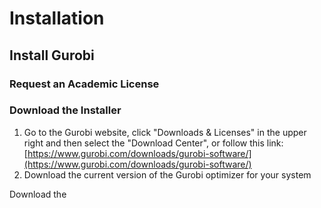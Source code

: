# Installation

## Install Gurobi

### Request an Academic License



### Download the Installer

1. Go to the Gurobi website, click "Downloads & Licenses" in the upper right and then select the "Download Center", or follow this link: [https://www.gurobi.com/downloads/gurobi-software/](https://www.gurobi.com/downloads/gurobi-software/)
2. Download the current version of the Gurobi optimizer for your system

Download the&#x20;
